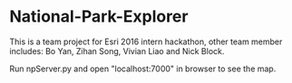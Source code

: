# National-Park-Explorer
This is a team project for Esri 2016 intern hackathon, other team member includes: Bo Yan, Zihan Song, Vivian Liao and Nick Block.

Run npServer.py and open "localhost:7000" in browser to see the map.
